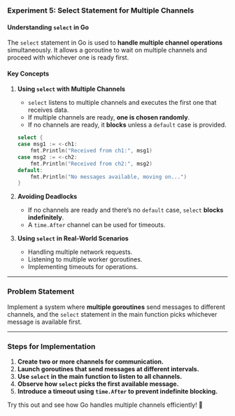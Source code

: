 ### **Experiment 5: Select Statement for Multiple Channels**  

#### **Understanding `select` in Go**  
The `select` statement in Go is used to **handle multiple channel operations** simultaneously. It allows a goroutine to wait on multiple channels and proceed with whichever one is ready first.  

#### **Key Concepts**  

1. **Using `select` with Multiple Channels**  
   - `select` listens to multiple channels and executes the first one that receives data.  
   - If multiple channels are ready, **one is chosen randomly**.  
   - If no channels are ready, it **blocks** unless a `default` case is provided.  

   ```go
   select {
   case msg1 := <-ch1:
       fmt.Println("Received from ch1:", msg1)
   case msg2 := <-ch2:
       fmt.Println("Received from ch2:", msg2)
   default:
       fmt.Println("No messages available, moving on...")
   }
   ```

2. **Avoiding Deadlocks**  
   - If no channels are ready and there’s no `default` case, `select` **blocks indefinitely**.  
   - A `time.After` channel can be used for timeouts.  

3. **Using `select` in Real-World Scenarios**  
   - Handling multiple network requests.  
   - Listening to multiple worker goroutines.  
   - Implementing timeouts for operations.  

---

### **Problem Statement**  
Implement a system where **multiple goroutines** send messages to different channels, and the `select` statement in the main function picks whichever message is available first.  

---

### **Steps for Implementation**  

1. **Create two or more channels for communication.**  
2. **Launch goroutines that send messages at different intervals.**  
3. **Use `select` in the main function to listen to all channels.**  
4. **Observe how `select` picks the first available message.**  
5. **Introduce a timeout using `time.After` to prevent indefinite blocking.**  

Try this out and see how Go handles multiple channels efficiently! 🚀